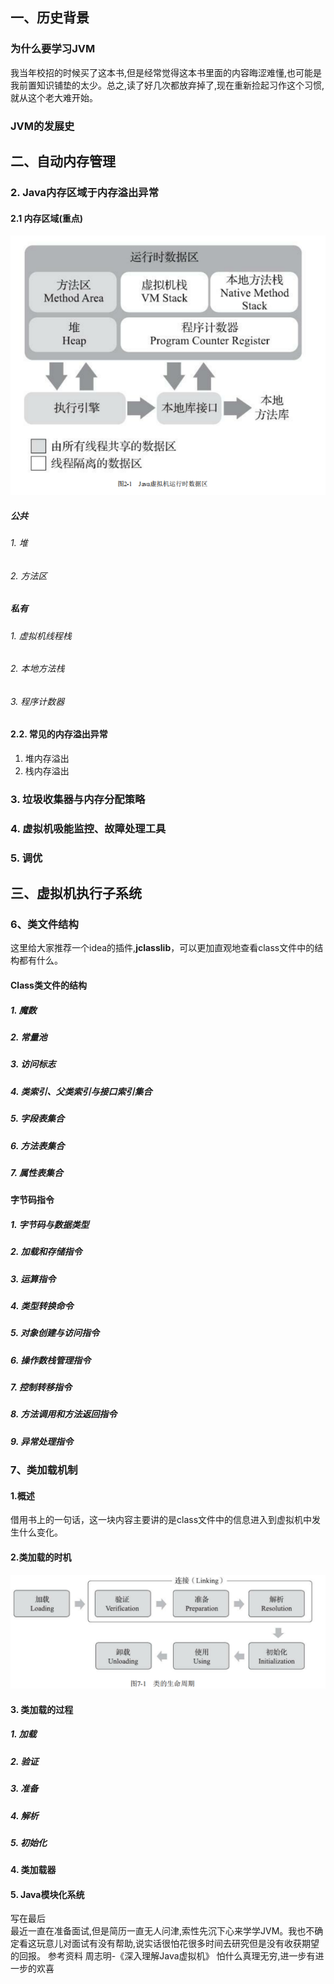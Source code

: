 ## 一、历史背景
### 为什么要学习JVM
我当年校招的时候买了这本书,但是经常觉得这本书里面的内容晦涩难懂,也可能是我前置知识铺垫的太少。总之,读了好几次都放弃掉了,现在重新捡起习作这个习惯,就从这个老大难开始。
### JVM的发展史
## 二、自动内存管理
### 2. Java内存区域于内存溢出异常
#### 2.1 内存区域(重点)
![内存区域](https://raw.githubusercontent.com/aryangzhu/blogImage/master/blogImage/imagesJVM%E5%86%85%E5%AD%98%E5%8C%BA%E5%9F%9F20241023.png)
##### 公共
###### 1. 堆
###### 2. 方法区
##### 私有
###### 1. 虚拟机线程栈
###### 2. 本地方法栈
###### 3. 程序计数器
#### 2.2. 常见的内存溢出异常
1. 堆内存溢出
2. 栈内存溢出
### 3. 垃圾收集器与内存分配策略
### 4. 虚拟机吸能监控、故障处理工具
### 5. 调优
## 三、虚拟机执行子系统
### 6、类文件结构
这里给大家推荐一个idea的插件,**jclasslib**，可以更加直观地查看class文件中的结构都有什么。
#### Class类文件的结构
##### 1. 魔数
##### 2. 常量池
##### 3. 访问标志
##### 4. 类索引、父类索引与接口索引集合
##### 5. 字段表集合
##### 6. 方法表集合
##### 7. 属性表集合
#### 字节码指令
##### 1. 字节码与数据类型
##### 2. 加载和存储指令
##### 3. 运算指令
##### 4. 类型转换命令
##### 5. 对象创建与访问指令
##### 6. 操作数栈管理指令
##### 7. 控制转移指令
##### 8. 方法调用和方法返回指令
##### 9. 异常处理指令
### 7、类加载机制 
#### 1.概述
借用书上的一句话，这一块内容主要讲的是class文件中的信息进入到虚拟机中发生什么变化。  
#### 2.类加载的时机
![类加载时机](https://raw.githubusercontent.com/aryangzhu/blogImage/master/blogImage/images%E7%B1%BB%E5%8A%A0%E8%BD%BD%E6%97%B6%E6%9C%BA20241023.png)
#### 3. 类加载的过程
##### 1. 加载
##### 2. 验证
##### 3. 准备
##### 4. 解析
##### 5. 初始化
#### 4. 类加载器
#### 5. Java模块化系统
写在最后  
最近一直在准备面试,但是简历一直无人问津,索性先沉下心来学学JVM。我也不确定看这玩意儿对面试有没有帮助,说实话很怕花很多时间去研究但是没有收获期望的回报。
参考资料 
周志明-《深入理解Java虚拟机》
怕什么真理无穷,进一步有进一步的欢喜 
